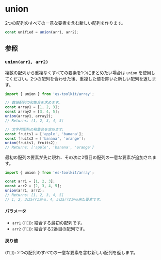 # union

2つの配列のすべての一意な要素を含む新しい配列を作ります。

```typescript
const unified = union(arr1, arr2);
```

## 参照

### `union(arr1, arr2)`

複数の配列から重複なくすべての要素を1つにまとめたい場合は `union` を使用してください。2つの配列を合わせた後、重複した値を除いた新しい配列を返します。

```typescript
import { union } from 'es-toolkit/array';

// 数値配列の和集合を求めます。
const array1 = [1, 2, 3];
const array2 = [3, 4, 5];
union(array1, array2);
// Returns: [1, 2, 3, 4, 5]

// 文字列配列の和集合を求めます。
const fruits1 = ['apple', 'banana'];
const fruits2 = ['banana', 'orange'];
union(fruits1, fruits2);
// Returns: ['apple', 'banana', 'orange']
```

最初の配列の要素が先に現れ、その次に2番目の配列の一意な要素が追加されます。

```typescript
import { union } from 'es-toolkit/array';

const arr1 = [1, 2, 3];
const arr2 = [2, 3, 4, 5];
union(arr1, arr2);
// Returns: [1, 2, 3, 4, 5]
// 1, 2, 3はarr1から、4, 5はarr2から来た要素です。
```

#### パラメータ

- `arr1` (`T[]`): 結合する最初の配列です。
- `arr2` (`T[]`): 結合する2番目の配列です。

#### 戻り値

(`T[]`): 2つの配列のすべての一意な要素を含む新しい配列を返します。
